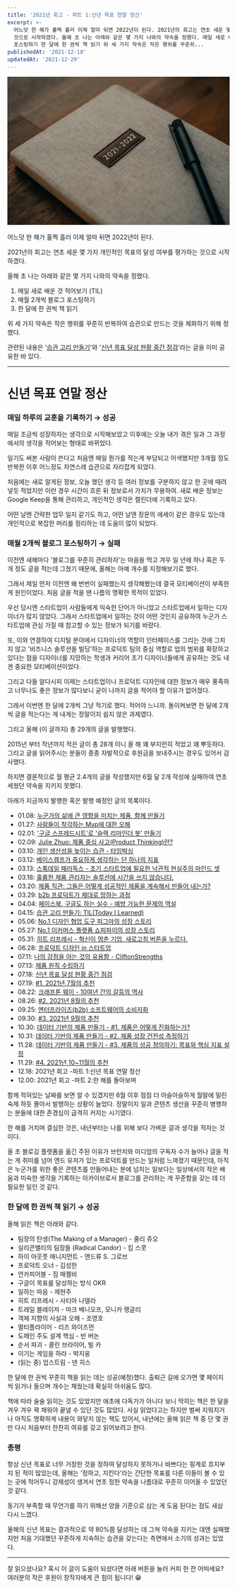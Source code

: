```yaml
---
title: '2021년 회고 - 파트 1:신년 목표 연말 정산'
excerpt: >-
  어느덧 한 해가 훌쩍 흘러 이제 얼마 뒤면 2022년이 된다. 2021년의 회고는 연초 세운 몇 가지 개인적인 목표의 달성 여부를 평가하는
  것으로 시작하겠다. 올해 초 나는 아래와 같은 몇 가지 나와의 약속을 정했다. 매일 새로 배운 것 적어보기 (TIL) 매월 2개씩 블로그
  포스팅하기 한 달에 한 권씩 책 읽기 위 세 가지 약속은 작은 행위를 꾸준히...
publishedAt: '2021-12-18'
updatedAt: '2021-12-29'
---
```

![Cover Image](images/AI4JTTpc3.jpeg)

어느덧 한 해가 훌쩍 흘러 이제 얼마 뒤면 2022년이 된다. 

2021년의 회고는 연초 세운 몇 가지 개인적인 목표의 달성 여부를 평가하는 것으로 시작하겠다. 

올해 초 나는 아래와 같은 몇 가지 나와의 약속을 정했다. 

1. 매일 새로 배운 것 적어보기 (TIL)
2. 매월 2개씩 블로그 포스팅하기
3. 한 달에 한 권씩 책 읽기 

위 세 가지 약속은 작은 행위를 꾸준히 반복하여 습관으로 만드는 것을 체화하기 위해 정했다.

관련된 내용은 '[습관 고리 만들기](https://sonujung.com/today-i-learned-2021-04)'와 '[신년 목표 달성 현황 중간 점검](https://sonujung.com/2021-interim-findings)'라는 글을 이미 공유한 바 있다. 

---

# 신년 목표 연말 정산
### 매일 하루의 교훈을 기록하기 → 성공
매일 조금씩 성장하자는 생각으로 시작해보았고 이후에는 오늘 내가 겪은 일과 그 과정에서의 생각을 적어보는 형태로 바뀌었다.

일기도 써본 사람이 쓴다고 처음엔 매일 뭔가를 적는게 부담되고 어색했지만 3개월 정도 반복한 이후 어느정도 자연스레 습관으로 자리잡게 되었다.

처음에는 새로 알게된 정보, 오늘 했던 생각 등 여러 정보를 구분하지 않고 한 곳에 때려넣듯 적었지만 이런 경우 시간이 흐른 뒤 정보로서 가치가 무용하여. 새로 배운 정보는 Google Keep을 통해 관리하고, 개인적인 생각은 캘린더에 기록하고 있다.

어떤 날엔 간략한 업무 일지 같기도 하고, 어떤 날엔 장문의 에세이 같은 경우도 있는데 개인적으로 복잡한 머리를 정리하는 데 도움이 많이 되었다.

### 매월 2개씩 블로그 포스팅하기 → 실패
이전엔 새해마다 '블로그를 꾸준히 관리하자'는 마음을 먹고 겨우 일 년에 하나 혹은 두 개 정도 글을 적는데 그쳤기 때문에, 올해는 아예 개수를 지정해보기로 했다.

그래서 제일 먼저 이전엔 왜 번번이 실패했는지 생각해봤는데 결국 모티베이션이 부족한 게 원인이었다.
처음 글을 적을 땐 나름의 명확한 목적이 있었다.

우선 당시엔 스타트업이 사람들에게 익숙한 단어가 아니었고 스타트업에서 일하는 디자이너가 많지 않았다. 그래서 스타트업에서 일하는 것이 어떤 것인지 공유하여 누군가 스타트업에 관심 가질 때 참고할 수 있는 정보가 되기를 바랐다. 

또, 이와 연결하여 디지털 분야에서 디자이너의 역할이 인터페이스를 그리는 것에 그치지 않고 '비즈니스 솔루션을 빌딩'하는 프로덕트 팀의 중심 역할로 업의 범위를 확장하고 있다는 점을 디자이너를 지망하는 학생과 커리어 초기 디자이너들에게 공유하는 것도 내겐 중요한 모티베이션이었다. 

그리고 다들 알다시피 이제는 스타트업이나 프로덕트 디자인에 대한 정보가 매우 풍족하고 너무나도 좋은 정보가 많다보니 굳이 나까지 글을 적어야 할 이유가 없어졌다.

그래서 이번엔 한 달에 2개씩 그냥 적기로 했다. 적어야 느니까.
돌이켜보면 한 달에 2개씩 글을 적는다는 게 내게는 정말이지 쉽지 않은 과제였다.

그리고 올해 (이 글까지) 총 29개의 글을 발행했다.

2015년 부터 작년까지 적은 글이 총 28개 이니 올 해 꽤 부지런히 적었고 꽤 뿌듯하다.
그리고 글을 읽어주시는 분들이 종종 자발적으로 후원금을 보내주시는 경우도 있어서 감사했다.

하지면 결론적으로 월 평균 2.4개의 글을 작성했지만 6월 달 2개 작성에 실패하여 연초 세웠던 약속을 지키지 못했다.

아래가 지금까지 발행한 혹은 발행 예정인 글의 목록이다.

- 01.08: [누군가의 삶에 큰 영향을 미치는 제품, 함께 만들기](https://sonujung.com/hire-sixhop-designers)
- 01.27: [사람들이 착각하는 Mvp에 대한 오해](https://sonujung.com/misunderstanding-about-mvp)
- 02.01: ['구글 스프레드시트'로 '슬랙 리마인더 봇' 만들기](https://sonujung.com/slack-reminder-with-google-spread-sheets)
- 02.09: [Julie Zhuo: 제품 중심 사고(Product Thinking)란?](https://sonujung.com/julie-zhuo-product-thinking)
- 03.10: [개인 생산성을 높이는 습관 - 타임박싱](https://sonujung.com/how-to-be-a-manager-time-boxing)
- 03.12: [베이스캠프가 중요하게 생각하는 단 하나의 지표](https://sonujung.com/jason-fried-s-two-articles)
- 03.13: [스톡데일 패러독스 - 초기 스타트업에 필요한 낙관적 현실주의 마인드 셋](https://sonujung.com/stockdale-paradox)
- 03.18: [훌륭한 제품 관리자는 솔루션에 시간을 쓰지 않습니다.](https://sonujung.com/great-pms-dont-spend-time-on-solution-by-paul-adams)
- 03.20: [제품 직관: 그들은 어떻게 성공적인 제품을 계속해서 만들어 내는가?](https://sonujung.com/product-judgment-article)
- 03.29: [b2b 프로덕트가 제대로 망하는 과정](https://sonujung.com/how-the-b2b-product-destined-to-fail)
- 04.04: [페이스북, 구글도 하는 실수 - 예방 가능한 문제의 역설](https://sonujung.com/the-preventable-problem-paradox)
- 04.15: [습관 고리 만들기: TIL(Today I Learned)](https://sonujung.com/today-i-learned-2021-04)
- 05.06: [No.1 디자인 협업 도구 피그마의 성장 스토리](https://sonujung.com/growth-strategies-of-figma)
- 05.27: [No.1 이커머스 플랫폼 쇼피파이의 성장 스토리](https://sonujung.com/a-brief-history-of-shopify)
- 05.31: [히트 리프레시 - 혁신이 멈춘 기업, 새로고침 버튼을 누르다.](https://sonujung.com/hit-refresh-reading-note)
- 06.28: [프로덕트 디자인 in 스타트업](https://sonujung.com/product-design-in-startup)
- 07.11: [나의 강점을 아는 것의 유용함 - CliftonStrengths](https://sonujung.com/cliftonstrengths)
- 07.13: [제품 원칙 수립하기](https://sonujung.com/product-principles-of-sixshop)
- 07.18: [신년 목표 달성 현황 중간 점검](https://sonujung.com/2021-interim-findings)
- 07.19: [#1. 2021년 7월의 추천](https://sonujung.com/curation-2021-07)
- 08.22: [크래프톤 웨이 - 10여년 간의 갈등의 역사](https://sonujung.com/crafton-way-reading-note)
- 08.26: [#2. 2021년 8월의 추천](https://sonujung.com/curation-2021-08)
- 09.25: [엔터프라이즈(b2b) 소프트웨어의 소비자화](https://sonujung.com/the-consumerization-of-enterprise-software)
- 09.30: [#3. 2021년 9월의 추천](https://sonujung.com/curation-2021-09)
- 10.30: [데이터 기반의 제품 만들기 - #1. 제품은 어떻게 진화하는가?](https://sonujung.com/data-informed-product-building-no1)
- 10.31: [데이터 기반의 제품 만들기 - #2. 제품 성장 건전성 측정하기](https://sonujung.com/data-informed-product-building-no2)
- 11.28: [데이터 기반의 제품 만들기 - #3. 제품의 성공 정의하기: 목표와 핵심 지표 설정](https://sonujung.com/data-informed-product-building-no3)
- 11.29: [#4. 2021년 10~11월의 추천](https://sonujung.com/curation-2021-1011)
- 12.18: 2021년 회고 -파트 1:신년 목표 연말 정산
- 12.00: 2021년 회고 -파트 2:한 해를 돌아보며

함께 적혀있는 날짜를 보면 알 수 있겠지만 6월 이후 점점 더 아슬아슬하게 월말에 밀린 숙제 하듯 몰아서 발행하는 상황이 늘었다. 정말이지 일과 콘텐츠 생산을 꾸준히 병행하는 분들에 대한 존경심이 급격히 커지는 시기였다. 

한 해를 거치며 결심한 것은, 내년부터는 나를 위해 보다 가벼운 글과 생각을 적자는 것이다. 

올 초 블로깅 플랫폼을 옮긴 주된 이유가 브런치와 미디엄의 구독자 수가 늘어나 글을 적는 게 취미를 넘어 엔드 유저가 있는 프로덕트를 만드는 일처럼 느껴졌기 때문인데, 아직은 누군가를 위한 좋은 콘텐츠를 만들어내는 분에 넘치는 일보다는 일상에서의 작은 배움과 미숙한 생각을 기록하는 아카이브로서 블로그를 관리하는 게 꾸준함을 갖는 데 더 필요한 일인 것 같다.

### 한 달에 한 권씩 책 읽기 → 성공
올해 읽은 책은 아래와 같다.
- 팀장의 탄생(The Making of a Manager) - 줄리 쥬오
- 실리콘밸리의 팀장들 (Radical Candor) - 킴 스콧
- 하이 아웃풋 매니지먼트 - 앤드류 S. 그로브
- 프로덕트 오너 - 김성한
- 언카피어블 - 짐 매켈비
- 구글이 목표를 달성하는 방식 OKR
- 일하는 마음 - 제현주
- 히트 리프레시 - 사티아 나델라
- 트레일 블레이저 - 마크 베니오프, 모니카 랭글리
- 객체 지향의 사실과 오해 - 조영호
- 멀티플라이어 - 리즈 와이즈먼
- 도메인 주도 설계 핵심 - 반 버논
- 순서 파괴 - 콜린 브라이어, 빌 카
- 이기는 게임을 하라 - 박지웅
- (읽는 중) 업스트림 - 댄 히스

한 달에 한 권씩 꾸준히 책을 읽는 데는 성공(예정)했다. 출퇴근 길에 오가면 몇 페이지 씩 읽거나 들으며 개수는 채웠는데 확실히 아쉬움도 많다. 

책에 따라 술술 읽히는 것도 있었지만 애초에 다독가가 아니다 보니 막히는 책은 한 달을 겨우 겨우 꽉 채워야 끝낼 수 있던 것도 많았다. 사실 읽었다고는 하지만 벌써 지워지거나 아직도 명확하게 내용이 와닿지 않는 책도 있어서, 내년에는 올해 읽은 책 중 단 몇 권만 다시 처음부터 찬찬히 여유를 갖고 읽어보려고 한다. 

### 총평 
항상 신년 목표로 너무 거창한 것을 정하여 달성하지 못하거나 바쁘다는 핑계로 흐지부지 된 적이 많았는데, 올해는 '정하고, 지킨다'라는 간단한 목표를 다른 이들이 볼 수 있는 곳에 적어두니 강제성이 생겨서 연초 정한 약속을 나름대로 꾸준히 이어올 수 있었던 것 같다. 

동기가 부족할 때 무언가를 하기 위해선 양을 기준으로 삼는 게 도움 된다는 점도 새삼 다시 느꼈다. 

올해의 신년 목표는 결과적으로 약 80%쯤 달성하는 데 그쳐 약속을 지키는 데엔 실패했지만 처음 기대했던 꾸준하게 지속하는 습관을 갖는다는 측면에서 소기의 성과는 있었다.

---

잘 읽으셨나요? 혹시 이 글이 도움이 되셨다면 아래 버튼을 눌러 커피 한 잔 어떠세요? 여러분의 작은 후원이 창작자에게 큰 힘이 됩니다! 😁
